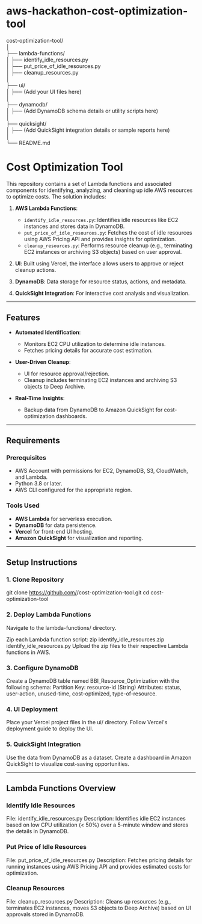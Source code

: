 # aws-hackathon-cost-optimization-tool

cost-optimization-tool/  
│  
├── lambda-functions/  
│       ├── identify_idle_resources.py  
│       ├── put_price_of_idle_resources.py  
│       ├── cleanup_resources.py  
│  
├── ui/  
│   ├── (Add your UI files here)  
│  
├── dynamodb/  
│   ├── (Add DynamoDB schema details or utility scripts here)  
│  
├── quicksight/  
│   ├── (Add QuickSight integration details or sample reports here)  
│  
└── README.md  

# Cost Optimization Tool

This repository contains a set of Lambda functions and associated components for identifying, analyzing, and cleaning up idle AWS resources to optimize costs. The solution includes:

1. **AWS Lambda Functions**:
   - `identify_idle_resources.py`: Identifies idle resources like EC2 instances and stores data in DynamoDB.
   - `put_price_of_idle_resources.py`: Fetches the cost of idle resources using AWS Pricing API and provides insights for optimization.
   - `cleanup_resources.py`: Performs resource cleanup (e.g., terminating EC2 instances or archiving S3 objects) based on user approval.

2. **UI**: Built using Vercel, the interface allows users to approve or reject cleanup actions.
3. **DynamoDB**: Data storage for resource status, actions, and metadata.
4. **QuickSight Integration**: For interactive cost analysis and visualization.

---

## Features

- **Automated Identification**:
  - Monitors EC2 CPU utilization to determine idle instances.
  - Fetches pricing details for accurate cost estimation.

- **User-Driven Cleanup**:
  - UI for resource approval/rejection.
  - Cleanup includes terminating EC2 instances and archiving S3 objects to Deep Archive.

- **Real-Time Insights**:
  - Backup data from DynamoDB to Amazon QuickSight for cost-optimization dashboards.

---

## Requirements

### Prerequisites
- AWS Account with permissions for EC2, DynamoDB, S3, CloudWatch, and Lambda.
- Python 3.8 or later.
- AWS CLI configured for the appropriate region.

### Tools Used
- **AWS Lambda** for serverless execution.
- **DynamoDB** for data persistence.
- **Vercel** for front-end UI hosting.
- **Amazon QuickSight** for visualization and reporting.

---

## Setup Instructions

### 1. Clone Repository
git clone https://github.com/<your-github-username>/cost-optimization-tool.git
cd cost-optimization-tool

### 2. Deploy Lambda Functions
Navigate to the lambda-functions/ directory.

Zip each Lambda function script:
zip identify_idle_resources.zip identify_idle_resources.py
Upload the zip files to their respective Lambda functions in AWS.

### 3. Configure DynamoDB
Create a DynamoDB table named BBI_Resource_Optimization with the following schema:
Partition Key: resource-id (String)
Attributes: status, user-action, unused-time, cost-optimized, type-of-resource.

### 4. UI Deployment
Place your Vercel project files in the ui/ directory.
Follow Vercel's deployment guide to deploy the UI.

### 5. QuickSight Integration
Use the data from DynamoDB as a dataset.
Create a dashboard in Amazon QuickSight to visualize cost-saving opportunities.

---

## Lambda Functions Overview
###  Identify Idle Resources
File: identify_idle_resources.py
Description: Identifies idle EC2 instances based on low CPU utilization (< 50%) over a 5-minute window and stores the details in DynamoDB.

### Put Price of Idle Resources
File: put_price_of_idle_resources.py
Description: Fetches pricing details for running instances using AWS Pricing API and provides estimated costs for optimization.

### Cleanup Resources
File: cleanup_resources.py
Description: Cleans up resources (e.g., terminates EC2 instances, moves S3 objects to Deep Archive) based on UI approvals stored in DynamoDB.


